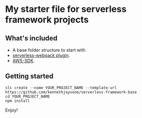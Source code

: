 # My starter file for serverless framework projects

## What's included
* A base folder structure to start with
* [serverless-webpack plugin](https://www.npmjs.com/package/serverless-webpack-plugin).
* [AWS-SDK](https://www.npmjs.com/package/aws-sdk).

## Getting started
```
sls create --name YOUR_PROJECT_NAME --template-url https://github.com/kennethjaysone/serverless-framework-base
cd YOUR_PROJECT_NAME
npm install
```

Enjoy!
